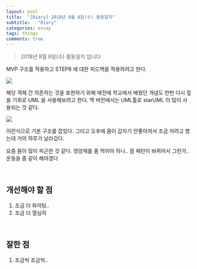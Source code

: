 ```yaml
---
layout: post
title:  "[Diary] 2018년 8월 8일(수) 활동일지"
subtitle:   "Diary"
categories: essay
tags: things
comments: true
---
```


> 2018년 8월 8일(수) 활동일지 입니다

MVP 구조를 적용하고 STEP8 에 대한 피드백을 적용하려고 한다.

![](https://i.imgur.com/Ghh4IW3.png)

해당 객체 간 의존하는 것을 표현하기 위해 예전에 학교에서 배웠던 개념도 한번 다시 짚을 기회로 UML 을 사용해보려고 한다. 맥 버전에서는 UML툴로 starUML 이 많이 사용되는 것 같다.

![](https://i.imgur.com/7wr9vlG.png)

이런식으로 기본 구조를 잡았다. 그리고 오후에 몸이 갑자기 안좋아져서 조금 자려고 했는데 거의 하루가 날라갔다.

요즘 몸이 많이 피곤한 것 같다. 영양제를 좀 먹어야 하나.. 잠 패턴이 바뀌어서 그런가.. 운동을 좀 같이 해야겠다

<br/>

## 개선해야 할 점

1. 조금 더 화이팅..
2. 조금 더 열심히

<br/>

## 잘한 점

1. 조금씩 조금씩..